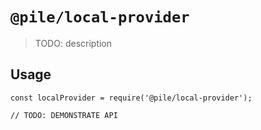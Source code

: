 # `@pile/local-provider`

> TODO: description

## Usage

```
const localProvider = require('@pile/local-provider');

// TODO: DEMONSTRATE API
```
